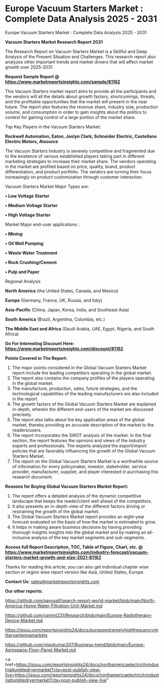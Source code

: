 # Europe Vacuum Starters Market : Complete Data Analysis 2025 - 2031
Europe Vacuum Starters Market : Complete Data Analysis 2025 - 2031

<strong>Vacuum Starters Market Research Report 2031</strong>

The Research Report on Vacuum Starters Market is a Skillful and Deep Analysis of the Present Situation and Challenges. This research report also analyzes other important trends and market drivers that will affect market growth over 2025-2031.

<strong>Request Sample Report @ <a href=https://www.marketreportsinsights.com/sample/81162>https://www.marketreportsinsights.com/sample/81162</a></strong>

This Vacuum Starters market report aims to provide all the participants and the vendors will all the details about growth factors, shortcomings, threats, and the profitable opportunities that the market will present in the near future. The report also features the revenue share, industry size, production volume, and consumption in order to gain insights about the politics to contest for gaining control of a large portion of the market share.

Top Key Players in the Vacuum Starters Market:

<strong>Rockwell Automation, Eaton, Joslyn Clark, Schneider Electric, Castellano Electric Motors, Atsource</strong>

The Vacuum Starters Industry is severely competitive and fragmented due to the existence of various established players taking part in different marketing strategies to increase their market share. The vendors operating in the market are profiled based on price, quality, brand, product differentiation, and product portfolio. The vendors are turning their focus increasingly on product customization through customer interaction.

Vacuum Starters Market Major Types are:

<strong>• Low Voltage Starter

• Medium Voltage Starter

• High Voltage Starter</strong>

Market Major end-user applications :

<strong>• Mining

• Oil Well Pumping

• Waste Water Treatment

• Rock Crushing/Cement

• Pulp and Paper</strong>

Regional Analysis

</u><strong><b>North America</b></strong> (the United States, Canada, and Mexico)

<strong><b>Europe </b></strong>(Germany, France, UK, Russia, and Italy)

<strong><b>Asia-Pacific</b></strong> (China, Japan, Korea, India, and Southeast Asia)

<strong><b>South America</b></strong> (Brazil, Argentina, Colombia, etc.)

<strong><b>The Middle East and Africa</b></strong> (Saudi Arabia, UAE, Egypt, Nigeria, and South Africa)

<strong>Go For Interesting Discount Here: <a href=https://www.marketreportsinsights.com/discount/81162>https://www.marketreportsinsights.com/discount/81162</a></strong>

<strong>Points Covered in The Report:</strong>
<ol>
  <li>The major points considered in the Global Vacuum Starters Market report include the leading competitors operating in the global market.</li>
  <li>The report also contains the company profiles of the players operating in the global market.</li>
  <li>The manufacture, production, sales, future strategies, and the technological capabilities of the leading manufacturers are also included in the report.</li>
  <li>The growth factors of the Global Vacuum Starters Market are explained in-depth, wherein the different end-users of the market are discussed precisely.</li>
  <li>The report also talks about the key application areas of the global market, thereby providing an accurate description of the market to the readers/users.</li>
  <li>The report incorporates the SWOT analysis of the market. In the final section, the report features the opinions and views of the industry experts and professionals. The experts analyzed the export/import policies that are favorably influencing the growth of the Global Vacuum Starters Market.</li>
  <li>The report on the Global Vacuum Starters Market is a worthwhile source of information for every policymaker, investor, stakeholder, service provider, manufacturer, supplier, and player interested in purchasing this research document.</li>
</ol>
<strong>Reasons for Buying Global Vacuum Starters Market Report:</strong>

<ol>
  <li>The report offers a detailed analysis of the dynamic competitive landscape that keeps the reader/client well ahead of the competitors.</li>
  <li>It also presents an in-depth view of the different factors driving or restraining the growth of the global market.</li>
  <li>The Global Vacuum Starters Market report provides an eight-year forecast evaluated on the basis of how the market is estimated to grow.</li>
  <li>It helps in making aware business decisions by having providing thorough insights insights into the global market and by making an all-inclusive analysis of the key market segments and sub-segments.</li>
</ol>
<strong>Access full Report Description, TOC, Table of Figure, Chart, etc. @ <a href=https://www.marketreportsinsights.com/industry-forecast/vacuum-starters-market-growth-and-size-2021-81162>https://www.marketreportsinsights.com/industry-forecast/vacuum-starters-market-growth-and-size-2021-81162</a></strong>


Thanks for reading this article; you can also get individual chapter wise section or region wise report version like Asia, United States, Europe.

<strong>Contact Us:</strong>
sales@marketreportsinsights.com

<strong>Our other reports:</strong>

<a href=https://github.com/sayysaif/search-report-world-market/blob/main/North-America-Home-Water-Filtration-Unit-Market.md>https://github.com/sayysaif/search-report-world-market/blob/main/North-America-Home-Water-Filtration-Unit-Market.md</a>

<a href=https://github.com/yamini231/Research/blob/main/Europe-Radiotherapy-Device-Market.md>https://github.com/yamini231/Research/blob/main/Europe-Radiotherapy-Device-Market.md</a>

<a href=https://issuu.com/reportsinsights24/docs/europeextremelyhighfrequencymilitaryantennamarkets>https://issuu.com/reportsinsights24/docs/europeextremelyhighfrequencymilitaryantennamarkets</a>

<a href=https://github.com/vijaykumar207/Business-trend/blob/main/Europe-Aerospace-Floor-Panel-Market.md>https://github.com/vijaykumar207/Business-trend/blob/main/Europe-Aerospace-Floor-Panel-Market.md</a>

<a href=https://issuu.com/reportsinsights24/docs/northamericaelectricityindustrialtumbledryermarket?cta=post-publish-view-live>https://issuu.com/reportsinsights24/docs/northamericaelectricityindustrialtumbledryermarket?cta=post-publish-view-live</a>"
